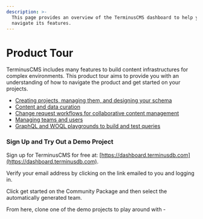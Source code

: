 ```yaml
---
description: >-
  This page provides an overview of the TerminusCMS dashboard to help you
  navigate its features.
---
```


# Product Tour

TerminusCMS includes many features to build content infrastructures for complex environments. This product tour aims to provide you with an understanding of how to navigate the product and get started on your projects.&#x20;

* [Creating projects, managing them, and designing your schema](projects-data-products.md)
* [Content and data curation](content-and-data-curation.md)
* [Change request workflows for collaborative content management](change-request-workflows.md)
* [Managing teams and users](manage-teams-and-users.md)
* [GraphQL and WOQL playgrounds to build and test queries](graphql-and-woql-playgrounds.md)

### Sign Up and Try Out a Demo Project&#x20;

Sign up for TerminusCMS for free at: [https://dashboard.terminusdb.com](https://dashboard.terminusdb.com).

Verify your email address by clicking on the link emailed to you and logging in.

Click get started on the Community Package and then select the automatically generated team.&#x20;

From here, clone one of the demo projects to play around with -

<figure><img src="https://4053281810-files.gitbook.io/~/files/v0/b/gitbook-x-prod.appspot.com/o/spaces%2FVZc9T1wJdVvodyIFrJuV%2Fuploads%2FphNTQdN5QCOya0k1uoaP%2Fterminuscms-demos.png?alt=media&token=5d4efb71-a918-4448-a999-ae36a2a8a042" alt=""><figcaption></figcaption></figure>
